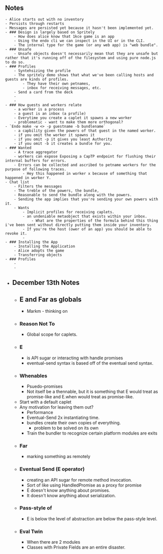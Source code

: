 ## Notes
	- Alice starts out with no inventory
	- Persists through restarts
	- Messages are persisted yet because it hasn't been implemented yet.
	- ### Design is largely based on Spritely
		- How does alice know that 1kce game is an app
		- Using the endo cli we can inspect in the UI or in the CLI.
		- The internal type for the game (or any web app) is "web bundle".
	- ### Unsafe
		- Unsafe objects doesn't necessarily mean that they are unsafe but rather that it's running off of the filesystem and using pure node.js to do so.
	- ### Profiles
		- Syntehsizing the profile
		- The spritely demo shows that what we've been calling hosts and guests are kinds of profiles.
			- They have their own petnames,
			- inbox for receiving messages, etc.
		- Send a card from the deck
		-
		-
	- ### How guests and workers relate
		- a worker is a process
		- a guest is an inbox (a profile)
		- Everytime you create a caplet it spawns a new worker
		- problematic - want to make them more orthogonal?
	- `Endo make -w <> -p guestname -b bundlename`
		- a capbility given the powers of that guest in the named worker.
		- if you omit the worker it spawns it
		- if you omit -p it gives you least Authority
		- if you omit -b it creates a bundle for you.
	- ### Wanted
		- A trace aggregator
		- workers can expose Exposing a CapTP endpoint for flushing their internal buffers for errors.
		- Errors can be collected and ascribed to petname workers for the purpose of following traces.
			- Hey this happened in worker x because of something that happened in worker Y.
	- Chat list
		- Filters the messages
		- The treble of the powers, the bundle,
		- Reasonable to send the bundle along with the powers.
		- Sending the app implies that you're sending your own powers with it.
		- Wants
			- Implicit profiles for receiving caplets.
			- an undeniable metaobject that exists within your inbox.
				- What are the properties of the formula behind this thing i've been sent without directly putting them inside your inventory.
			- If you're the host (ower of an app) you should be able to revoke it.
			-
	- ### Installing the App
		- Installing the Application
		- Alice adopts the game
		- Transferring objects
	- ### Profiles
		-
		-
- ## December 13th Notes
	- ## E and Far as globals
		- Markm - thinking on
	- ### Reason Not To
		- Global scope for caplets.
	- ### E
		- is API sugar or interacting with handle promises
		- eventual-send syntax is based off of the eventual send syntax.
	- ### Whenables
		- Psuedo-promises
		- Not itself be a thennable, but it is something that E would treat as promise-like and E.when would treat as promise-like.
	- Start with a default caplet
	- Any motivation for leaving them out?
		- Performance
		- Eventual-Send 2x instantiating time.
		- bundles create their own copies of everything.
			- problem to be solved on its own
		- Train the bundler to recognize certain platform modules are exits
	- ### Far
		- marking something as remotely
	- ### Eventual Send (E operator)
		- creating an API sugar for remote method invocation.
		- Sort of like using HandledPromise as a proxy for promise
		- E doesn't know anything about promises.
		- It doesn't know anything about serialization.
	- ### Pass-style of
		- E is below the level of abstraction are below the pass-style level.
	- ### Eval Twin
		- When there are 2 modules
		- Classes with Private Fields are an entire disaster.